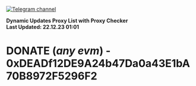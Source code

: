 [![Telegram channel](https://img.shields.io/endpoint?url=https://runkit.io/damiankrawczyk/telegram-badge/branches/master?url=https://t.me/n4z4v0d)](https://t.me/n4z4v0d) 

**Dynamic Updates Proxy List with Proxy Checker**  
**Last Updated: 22.12.23 01:01**

# DONATE (_any evm_) - 0xDEADf12DE9A24b47Da0a43E1bA70B8972F5296F2
